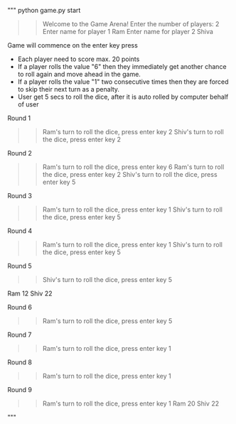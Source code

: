 """
python game.py start
>> Welcome to the Game Arena!
>> Enter the number of players:
2
>> Enter name for player 1
Ram 
>> Enter name for player 2
Shiva

Game will commence on the enter key press
- Each player need to score max. 20 points
- If a player rolls the value "6" then they immediately get another chance to roll again and
move ahead in the game.
- If a player rolls the value "1" two consecutive times then they are forced to skip their next
turn as a penalty.
- User get 5 secs to roll the dice, after it is auto rolled by computer behalf of user

Round 1
>>Ram's turn to roll the dice, press enter key
2
>>Shiv's turn to roll the dice, press enter key
2

Round 2
>>Ram's turn to roll the dice, press enter key
6
>>Ram's turn to roll the dice, press enter key
2
>>Shiv's turn to roll the dice, press enter key
5

Round 3
>>Ram's turn to roll the dice, press enter key
1
>>Shiv's turn to roll the dice, press enter key
5

Round 4
>>Ram's turn to roll the dice, press enter key
1
>>Shiv's turn to roll the dice, press enter key
5

Round 5
>>Shiv's turn to roll the dice, press enter key
5

Ram 12
Shiv 22

Round 6
>>Ram's turn to roll the dice, press enter key
5

Round 7
>>Ram's turn to roll the dice, press enter key
1

Round 8
>>Ram's turn to roll the dice, press enter key
1

Round 9
>>Ram's turn to roll the dice, press enter key
1
Ram 20
Shiv 22

"""